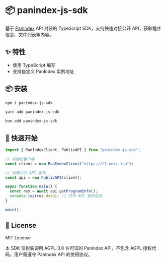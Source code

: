 # 📦 panindex-js-sdk

基于 [PanIndex](https://github.com/px-org/PanIndex) API 封装的 TypeScript SDK，支持快速对接公开 API，获取程序信息、文件列表等内容。

## ✨ 特性

- 使用 TypeScript 编写
- 支持自定义 PanIndex 实例地址

## 📦 安装

```bash
npm i panindex-js-sdk

yarn add panindex-js-sdk

bun add panindex-js-sdk
```

## 🚀 快速开始

```ts
import { PanIndexClient, PublicAPI } from "panindex-js-sdk";

// 初始化客户端
const client = new PanIndexClient("https://t1.noki.icu");

// 创建公共 API 实例
const api = new PublicAPI(client);

async function main() {
  const res = await api.getProgramInfo();
  console.log(res.data); // 打印 API 程序信息
}

main();
```

## 📄 License

MIT License

本 SDK 仅封装调用 AGPL-3.0 许可证的 Panindex API，不包含 AGPL 授权代码。用户需遵守 Panindex API 的使用协议。
